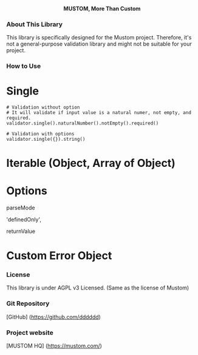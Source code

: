 <h4 align="center">MUSTOM, More Than Custom</h4>

### About This Library
This library is specifically designed for the Mustom project. Therefore, it's not a general-purpose validation library and might not be suitable for your project.

### How to Use

# Single

```
# Validation without option
# It will validate if input value is a natural numer, not empty, and required.
validator.single().naturalNumber().notEmpty().required()

# Validation with options
validator.single({}).string()

```

# Iterable (Object, Array of Object)




# Options
parseMode

'definedOnly',


returnValue




# Custom Error Object

### License

This library is under AGPL v3 Licensed. (Same as the license of Mustom)


### Git Repository
[GitHub] (https://github.com/dddddd)

### Project website

[MUSTOM HQ] (https://mustom.com/)



